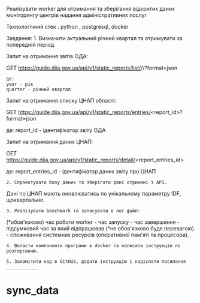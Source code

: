 
Реалізувати worker для отримання та зберігання відкритих даних моніторингу центрів надання адміністративних послуг

  Технологічний стек : python , postgresql, docker


Завдання:
    1. Визначити актуальний річний квартал та отримувати  за попередній період 

Запит на отримання звітів ОДА:

GET https://guide.diia.gov.ua/api/v1/static_reports/list/<year>/<quarter>/?format=json

	де: 
	year - рік 
	quarter - річний квартал 

Запит на отримання списку ЦНАП області:

GET https://guide.diia.gov.ua/api/v1/static_reports/entries/<report_id>?format=json

де: 
	report_id - ідентифікатор звіту ОДА


Запит на отримання даних ЦНАП:

GET https://guide.diia.gov.ua/api/v1/static_reports/detail/<report_entries_id>

де: 
	report_entries_id - ідентифікатор даних звіту  про ЦНАП

	
    2. Спроектувати базу даних та зберігати дані отримані з API. 
Дані по ЦНАП мають оновлюватись по унікальному параметру IDF, щоквартально. 


    3. Реалізувати benchmark та записувати в лог файл:
(*обов'язково) час роботи worker - час запуску - час завершення - підсумковий час за який відпрацював
(*не обов'язково буде перевагою) - споживання системних ресурсів (оперативної пам'яті та процесора).

    4. Вкласти компоненти програми в docker та написати інструкцію по розгортанню.

    5. Закомітити код в GitHub, додати інструкцію і надіслати посилання ____________


 




# sync_data
